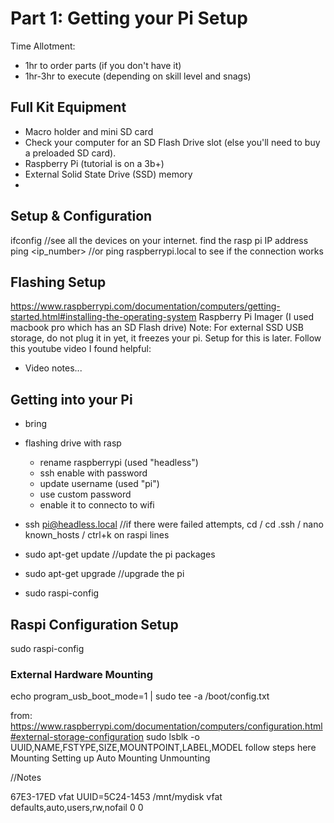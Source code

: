 # Part 1: Getting your Pi Setup

Time Allotment:
- 1hr to order parts (if you don't have it)
- 1hr-3hr to execute (depending on skill level and snags)

## Full Kit Equipment
- Macro holder and mini SD card
- Check your computer for an SD Flash Drive slot (else you'll need to buy a preloaded SD card).
- Raspberry Pi (tutorial is on a 3b+)
- External Solid State Drive (SSD) memory 
- 

## Setup & Configuration

ifconfig //see all the devices on your internet. find the rasp pi IP address
ping <ip_number> //or ping raspberrypi.local to see if the connection works

## Flashing Setup

https://www.raspberrypi.com/documentation/computers/getting-started.html#installing-the-operating-system
Raspberry Pi Imager (I used macbook pro which has an SD Flash drive)
Note: For external SSD USB storage, do not plug it in yet, it freezes your pi. Setup for this is later.
Follow this youtube video I found helpful:
- Video notes...

## Getting into your Pi
- bring

- flashing drive with rasp
    - rename raspberrypi (used "headless")
    - ssh enable with password
    - update username (used "pi")
    - use custom password
    - enable it to connecto to wifi

- ssh pi@headless.local //if there were failed attempts, cd / cd .ssh / nano known_hosts / ctrl+k on raspi lines
- sudo apt-get update  //update the pi packages
- sudo apt-get upgrade //upgrade the pi
- sudo raspi-config

## Raspi Configuration Setup
sudo raspi-config

### External Hardware Mounting
echo program_usb_boot_mode=1 | sudo tee -a /boot/config.txt

from: https://www.raspberrypi.com/documentation/computers/configuration.html#external-storage-configuration
sudo lsblk -o UUID,NAME,FSTYPE,SIZE,MOUNTPOINT,LABEL,MODEL
follow steps here
Mounting
Setting up Auto Mounting
Unmounting

//Notes

67E3-17ED
vfat
UUID=5C24-1453 /mnt/mydisk vfat defaults,auto,users,rw,nofail 0 0





